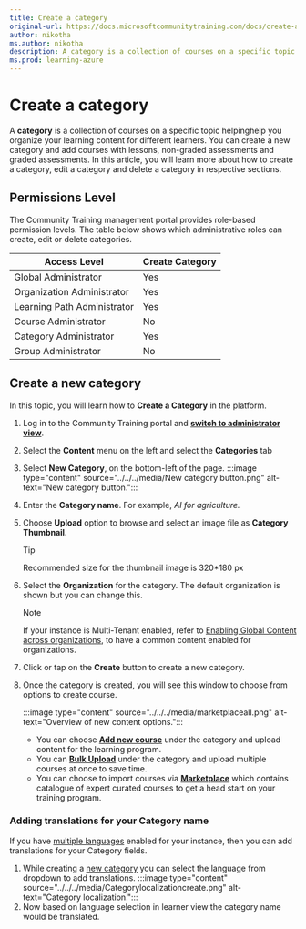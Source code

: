 ```yaml
---
title: Create a category
original-url: https://docs.microsoftcommunitytraining.com/docs/create-a-category
author: nikotha
ms.author: nikotha
description: A category is a collection of courses on a specific topic. Categories help you organize your learning content for different learners.
ms.prod: learning-azure
---
```


# Create a category

A **category** is a collection of courses on a specific topic helpinghelp you organize your learning content for different learners. You can create a new category and add courses with lessons, non-graded assessments and graded assessments.
In this article, you will learn more about how to create a category, edit a category and delete a category in respective sections.

## Permissions Level

The Community Training management portal provides role-based permission levels. The table below shows which administrative roles can create, edit or delete categories.

| Access Level  | Create Category |
| --- | --- |
| Global Administrator | Yes |
| Organization Administrator | Yes |
| Learning Path Administrator | Yes |
| Course Administrator | No |
| Category Administrator | Yes |
| Group Administrator | No |

## Create a new category

In this topic, you will learn how to **Create a Category** in the platform.

1. Log in to the Community Training portal and [**switch to administrator view**](../../../get-started/step-by-step-configuration-guide.md#step-2--switch-to-administrator-view-of-the-portal).

1. Select the **Content** menu on the left and select the **Categories** tab

1. Select **New Category**, on the bottom-left of the page. :::image type="content" source="../../../media/New category button.png" alt-text="New category button.":::

1. Enter the **Category name**. For example, *AI for agriculture.*

1. Choose **Upload** option to browse and select an image file as **Category Thumbnail.**

    > [!TIP]
    > Recommended size for the thumbnail image is 320*180 px

1. Select the **Organization** for the category. The default organization is shown but you can change this.

    > [!NOTE]
    > If your instance is Multi-Tenant enabled, refer to [Enabling Global Content across organizations](../../content-management-overview.md#enabling-global-content-across-organizations), to have a common content enabled for organizations.

1. Click or tap on the **Create** button to create a new category.

1. Once the category is created, you will see this window to choose from options to create course.

    :::image type="content" source="../../../media/marketplaceall.png" alt-text="Overview of new content options.":::

    * You can choose [**Add new course**](create-a-new-course.md#option-1---create-a-single-course-in-a-category) under the category and upload content for the learning program.
    * You can [**Bulk Upload**](create-a-new-course.md#option-3---create-multiple-courses-in-a-category) under the category and upload multiple courses at once to save time.
    * You can choose to import courses via [**Marketplace**](create-a-new-course.md#option-2---add-course-via-content-marketplace) which contains catalogue of expert curated courses to get a head start on your training program.

### Adding translations for your Category name

If you have [multiple languages](../../../settings/customize-languages-for-the-learners-on-the-platform.md#customize-languages-on-the-platform) enabled for your instance, then you can add translations for your Category fields.

1. While creating a [new category](#create-a-category) you can select the language from dropdown to add translations. :::image type="content" source="../../../media/Categorylocalizationcreate.png" alt-text="Category localization.":::
1. Now based on language selection in learner view the category name would be translated.
